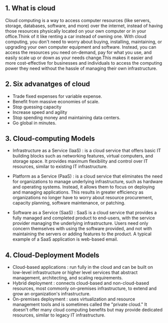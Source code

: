 ## 1. What is cloud
Cloud computing is a way to access computer resources (like servers, storage, databases, software, and more) over the internet, instead of having those resources physically located on your own computer or in your office.Think of it like renting a car instead of owning one. With cloud computing, you don't need to worry about buying, installing, maintaining, or upgrading your own computer equipment and software. Instead, you can access the resources you need on-demand, pay for what you use, and easily scale up or down as your needs change.This makes it easier and more cost-effective for businesses and individuals to access the computing power they need without the hassle of managing their own infrastructure.
## 2. Six advanatges of cloud 
- Trade fixed expenses for variable expense.
- Benefit from massive economies of scale.
- Stop guessing capacity
- Increase speed and agility
- Stop spending money and maintaining data centers.
-  Go global in minutes.
## 3. Cloud-computing Models
- Infrastructure as a Service (IaaS) : is a cloud service that offers basic IT building blocks such as networking features, virtual computers, and storage space. It provides maximum flexibility and control over IT resources, similar to existing IT infrastructure.
 
- Platform as a Service (PaaS) : is a cloud service that eliminates the need for organizations to manage underlying infrastructure, such as hardware and operating systems. Instead, it allows them to focus on deploying and managing applications. This results in greater efficiency as organizations no longer have to worry about resource procurement, capacity planning, software maintenance, or patching.

- Software as a Service (SaaS) : SaaS is a cloud service that provides a fully managed and completed product to end-users, with the service provider managing the underlying infrastructure. Users need only concern themselves with using the software provided, and not with maintaining the servers or adding features to the product. A typical example of a SaaS application is web-based email.


## 4. Cloud-Deployment Models

- Cloud-based applications : run fully in the cloud and can be built on low-level infrastructure or higher level services that abstract management, architecting, and scaling requirements.
- Hybrid deployment : connects cloud-based and non-cloud-based resources, most commonly on-premises infrastructure, to extend and grow an organization's infrastructure.
- On-premises deployment : uses virtualization and resource management tools and is sometimes called the "private cloud." It doesn't offer many cloud computing benefits but may provide dedicated resources, similar to legacy IT infrastructure.
